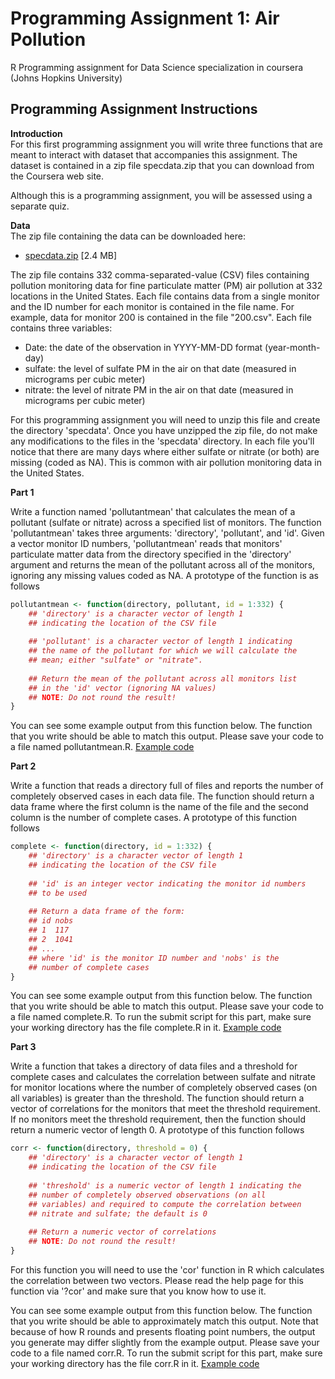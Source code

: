 # Programming Assignment 1: Air Pollution
R Programming assignment for Data Science specialization in coursera (Johns Hopkins University)
## Programming Assignment Instructions

**Introduction**  
For this first programming assignment you will write three functions that are meant to interact with dataset that accompanies this assignment. The dataset is contained in a zip file specdata.zip that you can download from the Coursera web site. 

Although this is a programming assignment, you will be assessed using a separate quiz.

**Data**  
The zip file containing the data can be downloaded here:
- [specdata.zip](https://d396qusza40orc.cloudfront.net/rprog%2Fdata%2Fspecdata.zip) [2.4 MB]  

The zip file contains 332 comma-separated-value (CSV) files containing pollution monitoring data for fine particulate matter (PM) air pollution at 332 locations in the United States. Each file contains data from a single monitor and the ID number for each monitor is contained in the file name. For example, data for monitor 200 is contained in the file "200.csv". Each file contains three variables:  

- Date: the date of the observation in YYYY-MM-DD format (year-month-day)
- sulfate: the level of sulfate PM in the air on that date (measured in micrograms per cubic meter)
- nitrate: the level of nitrate PM in the air on that date (measured in micrograms per cubic meter)

For this programming assignment you will need to unzip this file and create the directory 'specdata'. Once you have unzipped the zip file, do not make any modifications to the files in the 'specdata' directory. In each file you'll notice that there are many days where either sulfate or nitrate (or both) are missing (coded as NA). This is common with air pollution monitoring data in the United States.

**Part 1**

Write a function named 'pollutantmean' that calculates the mean of a pollutant (sulfate or nitrate) across a specified list of monitors. The function 'pollutantmean' takes three arguments: 'directory', 'pollutant', and 'id'. Given a vector monitor ID numbers, 'pollutantmean' reads that monitors' particulate matter data from the directory specified in the 'directory' argument and returns the mean of the pollutant across all of the monitors, ignoring any missing values coded as NA. A prototype of the function is as follows  
```R
pollutantmean <- function(directory, pollutant, id = 1:332) {
	## 'directory' is a character vector of length 1
	## indicating the location of the CSV file
	
	## 'pollutant' is a character vector of length 1 indicating
	## the name of the pollutant for which we will calculate the
	## mean; either "sulfate" or "nitrate".
	
	## Return the mean of the pollutant across all monitors list
	## in the 'id' vector (ignoring NA values)
	## NOTE: Do not round the result!
}
```
You can see some example output from this function below. The function that you write should be able to match this output. Please save your code to a file named pollutantmean.R. [Example code](https://d3c33hcgiwev3.cloudfront.net/_3b0da118473bfa0845efddcbe29cc336_pollutantmean-demo.html?Expires=1684972800&Signature=F1dC9705NdlZ9qlvRgDAppGkq~PwaeHgrQWVhPn9Y4tqZPeoispZo308pfBq0PFUYtsX6p2JFSGyoH~87n05c-mTOMXmoumpLgCDTF~~hq5y6Yxc0IPFLWEK94IdjpDDWJ62XjrRmAbeRbTcZuHVMB42qOTjatjYBd2S-ldETZE_&Key-Pair-Id=APKAJLTNE6QMUY6HBC5A)

**Part 2**

Write a function that reads a directory full of files and reports the number of completely observed cases in each data file. The function should return a data frame where the first column is the name of the file and the second column is the number of complete cases. A prototype of this function follows  
```R
complete <- function(directory, id = 1:332) {
	## 'directory' is a character vector of length 1
	## indicating the location of the CSV file
	
	## 'id' is an integer vector indicating the monitor id numbers
	## to be used
	
	## Return a data frame of the form:
	## id nobs
	## 1  117
	## 2  1041
	## ...
	## where 'id' is the monitor ID number and 'nobs' is the
	## number of complete cases
}
```
You can see some example output from this function below. The function that you write should be able to match this output. Please save your code to a file named complete.R. To run the submit script for this part, make sure your working directory has the file complete.R in it. [Example code](https://d3c33hcgiwev3.cloudfront.net/_3b0da118473bfa0845efddcbe29cc336_complete-demo.html?Expires=1684972800&Signature=DbyLRyKO4ustcpzicI4nuQPG8OYLFTvvD4yowyI-bFPemV1zcCR7YIAeTcE0zqJDaaY-19as~dVj4sxzBksOK87YptcbefnIPZJkNKx1BnDER~RjZ4fpcKM-KLHJ3LtQArVHk-1fJCDoIQOt-AgJXq0-aPQGgWOGANCWl-IoQJs_&Key-Pair-Id=APKAJLTNE6QMUY6HBC5A)

**Part 3**

Write a function that takes a directory of data files and a threshold for complete cases and calculates the correlation between sulfate and nitrate for monitor locations where the number of completely observed cases (on all variables) is greater than the threshold. The function should return a vector of correlations for the monitors that meet the threshold requirement. If no monitors meet the threshold requirement, then the function should return a numeric vector of length 0. A prototype of this function follows  
```R
corr <- function(directory, threshold = 0) {
	## 'directory' is a character vector of length 1
	## indicating the location of the CSV file
	
	## 'threshold' is a numeric vector of length 1 indicating the
	## number of completely observed observations (on all
	## variables) and required to compute the correlation between
	## nitrate and sulfate; the default is 0
	
	## Return a numeric vector of correlations
	## NOTE: Do not round the result!
}
```
For this function you will need to use the 'cor' function in R which calculates the correlation between two vectors. Please read the help page for this function via '?cor' and make sure that you know how to use it.

You can see some example output from this function below. The function that you write should be able to approximately match this output. Note that because of how R rounds and presents floating point numbers, the output you generate may differ slightly from the example output. Please save your code to a file named corr.R. To run the submit script for this part, make sure your working directory has the file corr.R in it. [Example code](https://d3c33hcgiwev3.cloudfront.net/_e92e575b8e62dcb1e3a086d2ff0d5a1e_corr-demo.html?Expires=1684972800&Signature=RTg1cuAIOsX0mrnHci0N51WHvwKOn6BJOz33FBxe3sdOFOlXDSkXvBsen5Asw2ex2Wy5c-Oku1vQvAfZGXWWEfEiMHVxsLAcC4~1A8jQy7fBID4ivf8fOGmHVhhodRPDDbfBuI~zShQQV6PbV4punGkFV2eBejrifR2rfN0kwyM_&Key-Pair-Id=APKAJLTNE6QMUY6HBC5A)
